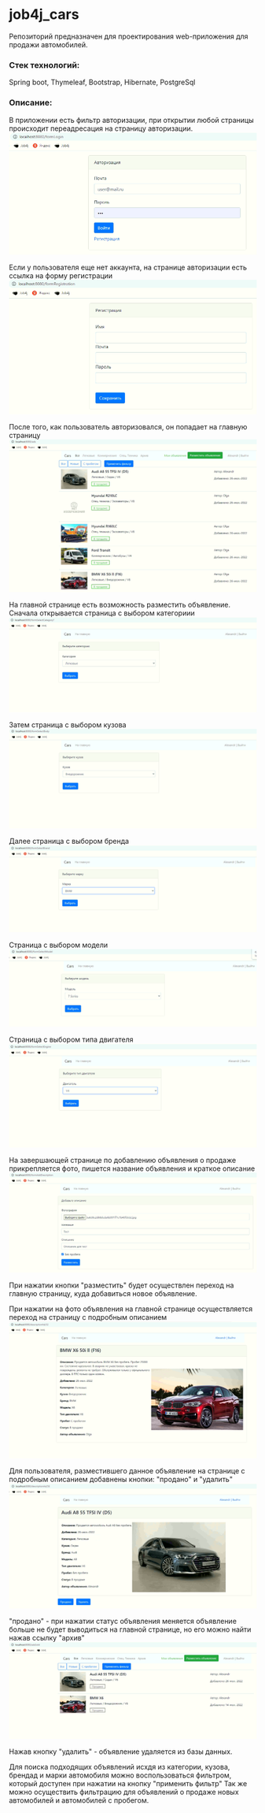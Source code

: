 # job4j_cars
Репозиторий предназначен для проектирования web-приложения для продажи автомобилей.
### Стек технологий:
Spring boot, Thymeleaf, Bootstrap, Hibernate, PostgreSql
### Описание:
В приложении есть фильтр авторизации, при открытии любой страницы происходит переадресация на страницу авторизации.
![](images/1.png)

Если у пользователя еще нет аккаунта, на странице авторизации есть ссылка на форму регистрации
![](images/2.png)

После того, как пользователь авторизовался, он попадает на главную страницу
![](images/3.png)

На главной странице есть возможность разместить объявление. Сначала открывается страница с выбором категориии
![](images/4.png)

Затем страница с выбором кузова
![](images/5.png)

Далее страница с выбором бренда
![](images/6.png)

Страница с выбором модели
![](images/7.png)

Страница с выбором типа двигателя
![](images/8.png)

На завершающей странице по добавлению объявления о продаже прикрепляется фото, пишется название объявления и краткое описание
![](images/9.png)

При нажатии кнопки "разместить" будет осуществлен переход на главную страницу, куда добавиться новое объявление.

При нажатии на фото объявления на главной странице осуществляется переход на страницу с подробным описанием
![](images/10.png)

Для пользователя, разместившего данное объявление на странице с подробным описанием добавнены кнопки: "продано" и "удалить"
![](images/11.png)

"продано" - при нажатии статус объявления меняется объявление больше не будет выводиться на главной странице, 
но его можно найти нажав ссылку "архив"
![](images/12.png)

Нажав кнопку "удалить" - объявление удаляется из базы данных.

Для поиска подходящих объявлений исхдя из категории, кузова, брендад и марки автомобиля можно воспользоваться фильтром, 
который доступен при нажатии на кнопку "применить фильтр"
Так же можно осуществить фильтрацию для объявлений о продаже новых автомобилей и автомобилей с пробегом.
